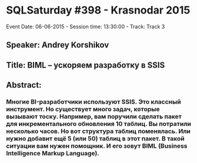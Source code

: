 # SQLSaturday #398 - Krasnodar 2015
Event Date: 06-06-2015 - Session time: 13:30:00 - Track: Track 3
## Speaker: Andrey Korshikov
## Title: BIML – ускоряем разработку в SSIS
## Abstract:
### Многие BI-разработчики используют SSIS. Это классный инструмент. Но существует много задач, которые вызывают тоску. Например, вам поручили сделать пакет для инкрементального обновления 10 таблиц. Вы потратили несколько часов. Но вот структура таблиц поменялась. Или нужно добавит ещё 5 (или 50) таблиц в этот пакет. В такой ситуации вам нужен помощник. И его зовут BIML (Business Intelligence Markup Language). 
